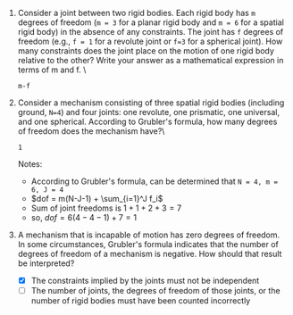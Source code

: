 1. Consider a joint between two rigid bodies. Each rigid body has `m` degrees of freedom (`m = 3` for a planar rigid body and `m = 6` for a spatial rigid body) in the absence of any constraints. The joint has `f` degrees of freedom (e.g., `f = 1` for a revolute joint or `f=3` for a spherical joint). How many constraints does the joint place on the motion of one rigid body relative to the other?  Write your answer as a mathematical expression in terms of m and f. \
    ```
    m-f
    ``` 
          
2. Consider a mechanism consisting of three spatial rigid bodies (including ground, `N=4`) and four joints: one revolute, one prismatic, one universal, and one spherical. According to Grubler's formula, how many degrees of freedom does the mechanism have?\
    ```
    1
    ```
    Notes:
    - According to Grubler's formula, can be determined that `N = 4, m = 6, J = 4`
    - $dof = m(N-J-1) + \sum_{i=1}^J f_i$
    - Sum of joint freedoms is $1 + 1 + 2 + 3 = 7$
    - so, $dof = 6(4 - 4 - 1) + 7 = 1$  
   
3. A mechanism that is incapable of motion has zero degrees of freedom. In some circumstances, Grubler's formula indicates that the number of degrees of freedom of a mechanism is negative. How should that result be interpreted?
    - [x] The constraints implied by the joints must not be independent
    - [ ] The number of joints, the degrees of freedom of those joints, or the number of rigid bodies must have been counted incorrectly
